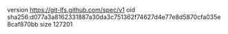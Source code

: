version https://git-lfs.github.com/spec/v1
oid sha256:d077a3a8162331887a30da3c751362f74627d4e77e8d5870cfa035e8caf870bb
size 127201
